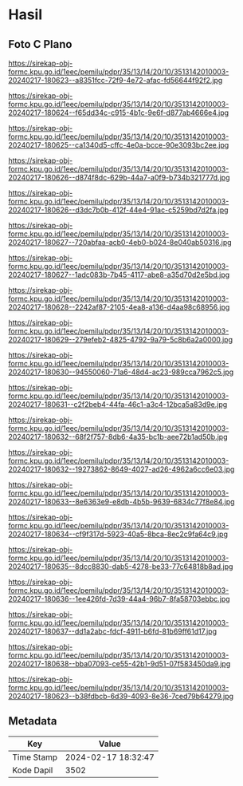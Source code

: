 # Hasil

## Foto C Plano

https://sirekap-obj-formc.kpu.go.id/1eec/pemilu/pdpr/35/13/14/20/10/3513142010003-20240217-180623--a8351fcc-72f9-4e72-afac-fd56644f92f2.jpg

https://sirekap-obj-formc.kpu.go.id/1eec/pemilu/pdpr/35/13/14/20/10/3513142010003-20240217-180624--f65dd34c-c915-4b1c-9e6f-d877ab4666e4.jpg

https://sirekap-obj-formc.kpu.go.id/1eec/pemilu/pdpr/35/13/14/20/10/3513142010003-20240217-180625--ca1340d5-cffc-4e0a-bcce-90e3093bc2ee.jpg

https://sirekap-obj-formc.kpu.go.id/1eec/pemilu/pdpr/35/13/14/20/10/3513142010003-20240217-180626--d874f8dc-629b-44a7-a0f9-b734b321777d.jpg

https://sirekap-obj-formc.kpu.go.id/1eec/pemilu/pdpr/35/13/14/20/10/3513142010003-20240217-180626--d3dc7b0b-412f-44e4-91ac-c5259bd7d2fa.jpg

https://sirekap-obj-formc.kpu.go.id/1eec/pemilu/pdpr/35/13/14/20/10/3513142010003-20240217-180627--720abfaa-acb0-4eb0-b024-8e040ab50316.jpg

https://sirekap-obj-formc.kpu.go.id/1eec/pemilu/pdpr/35/13/14/20/10/3513142010003-20240217-180627--1adc083b-7b45-4117-abe8-a35d70d2e5bd.jpg

https://sirekap-obj-formc.kpu.go.id/1eec/pemilu/pdpr/35/13/14/20/10/3513142010003-20240217-180628--2242af87-2105-4ea8-a136-d4aa98c68956.jpg

https://sirekap-obj-formc.kpu.go.id/1eec/pemilu/pdpr/35/13/14/20/10/3513142010003-20240217-180629--279efeb2-4825-4792-9a79-5c8b6a2a0000.jpg

https://sirekap-obj-formc.kpu.go.id/1eec/pemilu/pdpr/35/13/14/20/10/3513142010003-20240217-180630--94550060-71a6-48d4-ac23-989cca7962c5.jpg

https://sirekap-obj-formc.kpu.go.id/1eec/pemilu/pdpr/35/13/14/20/10/3513142010003-20240217-180631--c2f2beb4-44fa-46c1-a3c4-12bca5a83d9e.jpg

https://sirekap-obj-formc.kpu.go.id/1eec/pemilu/pdpr/35/13/14/20/10/3513142010003-20240217-180632--68f2f757-8db6-4a35-bc1b-aee72b1ad50b.jpg

https://sirekap-obj-formc.kpu.go.id/1eec/pemilu/pdpr/35/13/14/20/10/3513142010003-20240217-180632--19273862-8649-4027-ad26-4962a6cc6e03.jpg

https://sirekap-obj-formc.kpu.go.id/1eec/pemilu/pdpr/35/13/14/20/10/3513142010003-20240217-180633--8e6363e9-e8db-4b5b-9639-6834c77f8e84.jpg

https://sirekap-obj-formc.kpu.go.id/1eec/pemilu/pdpr/35/13/14/20/10/3513142010003-20240217-180634--cf9f317d-5923-40a5-8bca-8ec2c9fa64c9.jpg

https://sirekap-obj-formc.kpu.go.id/1eec/pemilu/pdpr/35/13/14/20/10/3513142010003-20240217-180635--8dcc8830-dab5-4278-be33-77c64818b8ad.jpg

https://sirekap-obj-formc.kpu.go.id/1eec/pemilu/pdpr/35/13/14/20/10/3513142010003-20240217-180636--1ee426fd-7d39-44a4-96b7-8fa58703ebbc.jpg

https://sirekap-obj-formc.kpu.go.id/1eec/pemilu/pdpr/35/13/14/20/10/3513142010003-20240217-180637--dd1a2abc-fdcf-4911-b6fd-81b69ff61d17.jpg

https://sirekap-obj-formc.kpu.go.id/1eec/pemilu/pdpr/35/13/14/20/10/3513142010003-20240217-180638--bba07093-ce55-42b1-9d51-07f583450da9.jpg

https://sirekap-obj-formc.kpu.go.id/1eec/pemilu/pdpr/35/13/14/20/10/3513142010003-20240217-180623--b38fdbcb-6d39-4093-8e36-7ced79b64279.jpg


## Metadata

| Key        | Value               |
| ---------- | ------------------- |
| Time Stamp | 2024-02-17 18:32:47 |
| Kode Dapil | 3502                |



